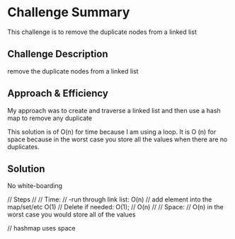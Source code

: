 # Challenge Summary
<!-- Short summary or background information -->
This challenge is to remove the duplicate nodes from a linked list

## Challenge Description
<!-- Description of the challenge -->
remove the duplicate nodes from a linked list

## Approach & Efficiency
<!-- What approach did you take? Why? What is the Big O space/time for this approach? -->
My approach was to create and traverse a linked list and then use a hash map to remove any duplicate

This solution is of O(n) for time because I am using a loop. It is O (n) for space because in the worst case you store all the values when there are no duplicates.

## Solution
<!-- Embedded whiteboard image -->
No white-boarding

// Steps
//
// Time:
// -run through link list: O(n)
// add element into the map/set/etc O(1)
// Delete if needed: O(1);
// O(n)
//
// Space:
// O(n) in the worst case you would store all of the values

// hashmap uses space
